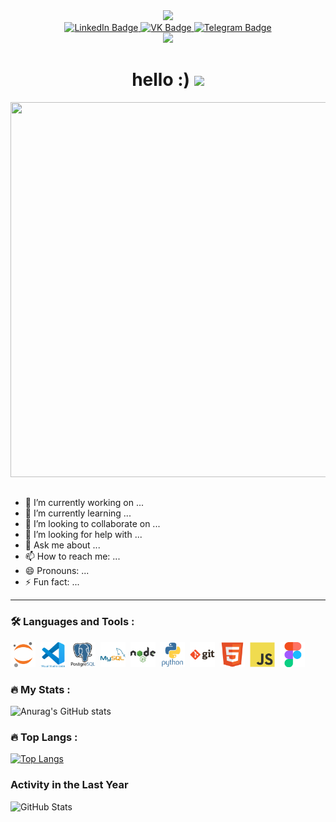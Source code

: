 <div id="header" align="center">
  <img src="https://media1.giphy.com/media/v1.Y2lkPTc5MGI3NjExOTg4cncwejZ6bngxMDR5d2F5YThqNG5icnVidnYxNjJmaDBwbDJnZCZlcD12MV9pbnRlcm5hbF9naWZfYnlfaWQmY3Q9cw/Y06e2KFCG48qwNMGK2/giphy.gif" width="100"/>
</div>

<div id="badges" align="center">
  <!-- LinkedIn -->
  <a href="https://www.linkedin.com/in/your-profile " target="_blank" rel="noopener noreferrer">
    <img src="https://img.shields.io/badge/LinkedIn-blue?style=for-the-badge&logo=linkedin&logoColor=white" alt="LinkedIn Badge"/>
  </a>

  <!-- VK -->
  <a href="https://vk.com/nataliia_mos" target="_blank" rel="noopener noreferrer">
    <img src="https://gifs.obs.ru-moscow-1.hc.sbercloud.ru/f078ac6ec27d1899b6c4a0dab9e4f7c68788855b8ba1bcf4f50fd64974d50d2a.gif" width="50" alt="VK Badge"/>
  </a>



  <!-- Telegram -->
  <a href="https://t.me/Nataliia0771" target="_blank" rel="noopener noreferrer">
    <img src="https://gifs.obs.ru-moscow-1.hc.sbercloud.ru/0a5d7ec84c24146cf75aad080662db93a3ef7fa5da54c0685abdf791d71beaed.gif" width="50" alt="Telegram Badge"/>
  </a>
</div>

<div align="center">
    <img src="https://komarev.com/ghpvc/?username=NataliYa0771&style=flat-square&color=green" alt=" "/>
</div>
<h1 align="center">
  <strong>hello :) </strong>
  <img src="https://media.giphy.com/media/hvRJCLFzcasrR4ia7z/giphy.gif" width="30px"/>
</h1>

<div align="center">
  <img src="https://media4.giphy.com/media/v1.Y2lkPTc5MGI3NjExbXR2emo1bXgxbHQxeXV4cDBicjg2N28ycGZ2b3hzM3prNnU4b3B6NiZlcD12MV9pbnRlcm5hbF9naWZfYnlfaWQmY3Q9Zw/lbcLMX9B6sTsGjUmS3/giphy.gif" width="600" height="600"/>
</div>

## 
- 🔭 I’m currently working on ...
- 🌱 I’m currently learning ...
- 👯 I’m looking to collaborate on ...
- 🤔 I’m looking for help with ...
- 💬 Ask me about ...
- 📫 How to reach me: ...
- 😄 Pronouns: ...
- ⚡ Fun fact: ...
>

---

### :hammer_and_wrench: Languages and Tools :

<div>
  <img src="https://github.com/devicons/devicon/blob/master/icons/jupyter/jupyter-original.svg" title="jupyter" alt="jupyter" width="40" height="40"/>&nbsp;
  <img src="https://github.com/devicons/devicon/blob/master/icons/vscode/vscode-original-wordmark.svg" title="vscode"  alt="vscode" width="40" height="40"/>&nbsp;
  <img src="https://github.com/devicons/devicon/blob/master/icons/postgresql/postgresql-original-wordmark.svg" title="postgres"  alt="postgres" width="40" height="40"/>&nbsp;
  <img src="https://github.com/devicons/devicon/blob/master/icons/mysql/mysql-original-wordmark.svg" title="MySQL"  alt="MySQL" width="40" height="40"/>&nbsp;
  <img src="https://github.com/devicons/devicon/blob/master/icons/nodejs/nodejs-original-wordmark.svg" title="NodeJS" alt="NodeJS" width="40" height="40"/>&nbsp;
  <img src="https://github.com/devicons/devicon/blob/master/icons/python/python-original-wordmark.svg" title="python" alt="python" width="40" height="40"/>&nbsp;
  <img src="https://github.com/devicons/devicon/blob/master/icons/git/git-original-wordmark.svg" title="Git" alt="Git" width="40" height="40"/>&nbsp;
  <img src="https://github.com/devicons/devicon/blob/master/icons/html5/html5-original.svg" title="HTML5" alt="HTML" width="40" height="40"/>&nbsp;
  <img src="https://github.com/devicons/devicon/blob/master/icons/javascript/javascript-original.svg" title="JavaScript" alt="JavaScript" width="40" height="40"/>&nbsp;
  <img src="https://github.com/devicons/devicon/blob/master/icons/figma/figma-original.svg" title="figma"  alt="figma" width="40" height="40"/>&nbsp;
</div>

### 🔥 My Stats :

![Anurag's GitHub stats](https://github-readme-stats.vercel.app/api?username=NataliYa0771&show_icons=true&theme=dark)

### 🔥 Top Langs :

[![Top Langs](https://github-readme-stats.vercel.app/api/top-langs/?username=NataliYa0771&layout=compact&theme=vision-friendly-dark)]( https://github.com/anuraghazra/github-readme-stats )

### Activity in the Last Year
![GitHub Stats](https://github-readme-stats.vercel.app/api/top-langs/?username=Nataliia0771&layout=compact)


